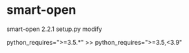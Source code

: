 # smart-open
smart-open 2.2.1 setup.py modify

python_requires=">=3.5.*" >> python_requires=">=3.5,<3.9"
